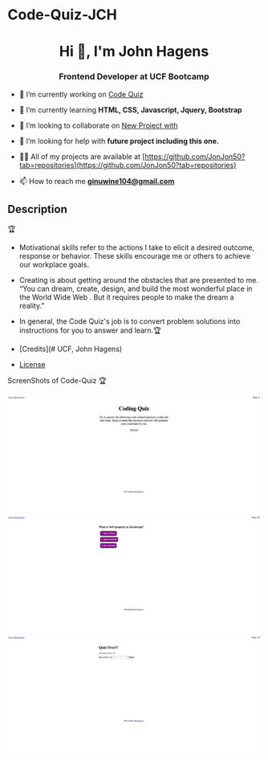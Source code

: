 # Code-Quiz-JCH

<h1 align="center">Hi 👋, I'm John Hagens</h1>
<h3 align="center">Frontend Developer at UCF Bootcamp</h3>

- 🔭 I’m currently working on [Code Quiz]()

- 🌱 I’m currently learning **HTML, CSS, Javascript, Jquery, Bootstrap**

- 👯 I’m looking to collaborate on [New Project with](UCF)

- 🤝 I’m looking for help with **future project including this one.**

- 👨‍💻 All of my projects are available at [https://github.com/JonJon50?tab=repositories](https://github.com/JonJon50?tab=repositories)

- 📫 How to reach me **ginuwine104@gmail.com**

## Description

🏆

- Motivational skills refer to the actions I take to elicit a desired outcome, response or behavior. These skills encourage me or others to achieve our workplace goals.
- Creating is about getting around the obstacles that are presented to me.
  “You can dream, create, design, and build the most wonderful place in the World Wide Web . But it requires people to make the dream a reality.”
- In general, the Code Quiz's job is to convert problem solutions into instructions for you to answer and learn.🏆

- [Credits](# UCF, John Hagens)
- [License](#license)

ScreenShots of Code-Quiz 🏆

![alt text](/images/code-quiz1.png)
![alt text](/images/code-quiz2.png)
![alt text](/images/code-quiz3.png)
